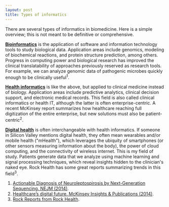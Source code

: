 ```yaml
---
layout: post
title: Types of informatics
---
```


There are several types of informatics in biomedicine. Here is a simple overview; this is not meant to be definitive or comprehensive.

[**Bioinformatics**](http://en.wikipedia.org/wiki/Bioinformatics) is the application of software and information technology tools to study biological data. Application areas include genomics, modeling of biochemical reactions, and protein structure prediction, among others. Progress in computing power and biological research has improved the clinical translatability of approaches previously reserved as research tools. For example, we can analyze genomic data of pathogenic microbes quickly enough to be clinically useful<sup>1</sup>.

[**Health informatics**](http://en.wikipedia.org/wiki/Health_informatics) is like the above, but applied to clinical medicine instead of biology. Application areas include predictive analytics, clinical decision support, and electronic medical records. This field is also called clinical informatics or health IT, although the latter is often enterprise-centric. A recent McKinsey report summarizes how healthcare reaching full digitization of the entire enterprise, but new solutions must also be patient-centric<sup>2</sup>.

[**Digital health**](http://en.wikipedia.org/wiki/Digital_health) is often interchangeable with health informatics. If someone in Silicon Valley mentions digital health, they often mean wearables and/or mobile health ("mHealth"), which leverages the ubiquity of smartphones (or other sensors measuring information about the body), the power of cloud computing, and the connectivity of wireless internet. This is my field of study. Patients generate data that we analyze using machine learning and signal processing techniques, which reveal insights hidden to the clinician's naked eye. Rock Health has some great reports summarizing trends in this field<sup>3</sup>.

1. [Actionable Diagnosis of Neuroleptospirosis by Next-Generation Sequencing. NEJM (2014)](http://www.nejm.org/doi/full/10.1056/NEJMoa1401268).
2. [Healthcare’s digital future. McKinsey Insights & Publications (2014)](http://www.mckinsey.com/insights/health_systems_and_services/healthcares_digital_future).
3. [Rock Reports from Rock Health](http://rockhealth.com/resources/rock-reports/).

